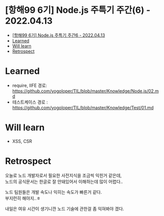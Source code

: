 # [항해99 6기] Node.js 주특기 주간(6) - 2022.04.13

<!-- TOC -->

- [[항해99 6기] Node.js 주특기 주간6 - 2022.04.13](#%ED%95%AD%ED%95%B499-6%EA%B8%B0-nodejs-%EC%A3%BC%ED%8A%B9%EA%B8%B0-%EC%A3%BC%EA%B0%846---20220413)
- [Learned](#learned)
- [Will learn](#will-learn)
- [Retrospect](#retrospect)

<!-- /TOC -->

# Learned
- require, IIFE
  경로: https://github.com/yogoloper/TIL/blob/master/Knowledge/Node.js/02.md
- 테스트케이스
  경로 : https://github.com/yogoloper/TIL/blob/master/Knowledge/Test/01.md

# Will learn
- XSS, CSR

# Retrospect
오늘로 노드 개발자로서 필요한 사전지식을 조금씩 익힌거 같은데,  
노드의 공식문서는 한글로 잘 안돼있어서 이해하는데 많이 어렵다..  

노드 팀원들은 개발 속도나 익히는 속도가 빠른거 같다.  
부지런히 해야지..ㅎ

내일은 여유 시간이 생기니깐 노드 기술에 관한걸 좀 익혀봐야 겠다.